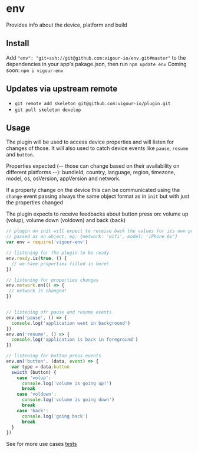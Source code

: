 # env
Provides info about the device, platform and build

## Install
Add `"env": "git+ssh://git@github.com:vigour-io/env.git#master"` to the dependencies in your app's pakage.json, then run `npm update env`
Coming soon: `npm i vigour-env`

## Updates via upstream remote
- `git remote add skeleton git@github.com:vigour-io/plugin.git`
- `git pull skeleton develop`

## Usage
The plugin will be used to access device properties and will listen for changes of those. It will also used to catch device events like `pause`, `resume` and `button`.

Properties expected (-- those can change based on their availability on different platforms --): bundleId, country, language, region, timezone, model, os, osVersion, appVersion and network.

If a property change on the device this can be communicated using the `change` event passing always the same object format as in `init` but with just the properties changed

The plugin expects to receive feedbacks about button press on: volume up (volup), volume down (voldown) and back (back)

```js
// plugin on init will expect to receive back the values for its own properties
// passed as an object, eg: {network: 'wifi', model: 'iPhone 6s'}
var env = require('vigour-env')

// listening for the plugin to be ready
env.ready.is(true, () {
  // we have properties filled in here!
})

// listening for properties changes
env.network.on(() => {
 // network is changed! 
})


// listening ofr pause and resume events
env.on('pause', () => {
  console.log('application went in background')
})
env.on('resume', () => {
  console.log('application is back in foreground')
})

// listening for button press events
env.on('button', (data, event) => {
  var type = data.button
  swicth (button) {
    case 'volup':
      console.log('volume is going up!')
      break
    case 'voldown':
      console.log('volume is going down')
      break
    case 'back':
      console.log('going back')
      break
  }
})
```

See for more use cases [tests](test)
